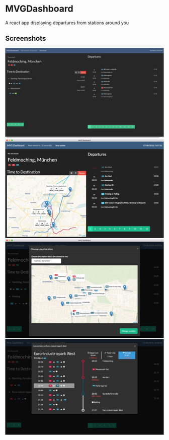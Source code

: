 # MVGDashboard
A react app displaying departures from stations around you

## Screenshots
![alt text](https://raw.githubusercontent.com/travistang/MVGDashboard/master/ss1.png)
![alt text](https://raw.githubusercontent.com/travistang/MVGDashboard/destination-map/ss2.png)
![alt text](https://raw.githubusercontent.com/travistang/MVGDashboard/destination-map/ss3.png)
![alt text](https://raw.githubusercontent.com/travistang/MVGDashboard/master/ss4.png)
